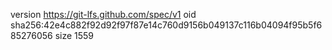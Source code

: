 version https://git-lfs.github.com/spec/v1
oid sha256:42e4c882f92d92f97f87e14c760d9156b049137c116b04094f95b5f685276056
size 1559
